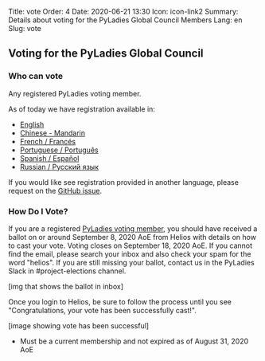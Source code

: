 Title: vote
Order: 4
Date: 2020-06-21 13:30
Icon: icon-link2
Summary: Details about voting for the PyLadies Global Council Members
Lang: en
Slug: vote

## Voting for the PyLadies Global Council

### Who can vote

Any registered PyLadies voting member.

As of today we have registration available in:

- [English](https://forms.gle/f3M4JUzA7JH48Swo8)
- [Chinese - Mandarin](https://docs.google.com/forms/d/e/1F[IpQLSfUMzknSnq55KRpDYuJh2dWUt5r3hjvete-2jHgqSgSWWTo-w/viewform?usp=sf_link)
- [French / Francés](https://docs.google.com/forms/d/e/1F[IpQLSciDGjrh0m66Oa-o-qZH5jYdXFKcpEOjeSoC4IaebY22ofOXA/viewform?usp=sf_link)
- [Portuguese / Português](https://forms.gle/9AdTdBr67ikiAFXSA)
- [Spanish / Español](https://forms.gle/CaDhPsjLgEmrqV7RA)
- [Russian / Русский язык](https://docs.google.com/forms/d/e/1FAIpQLScs5W-ujSTs4tkd_85LJ0Nr5UTgpsyJv0kBUaadk7fKbVSUrA/viewform?usp=sf_link)

If you would like see registration provided in another language, please request
on the [GitHub issue](https://github.com/pyladies/global-organizing/issues/54).


### How Do I Vote?

If you are a registered [PyLadies voting member](members.pyladies.com), you should have received a ballot on or around September 8, 2020 AoE from Helios with details on how to cast your vote. Voting closes on September 18, 2020 AoE. If you cannot find the email, please search your inbox and also check your spam for the word "helios". If you are still missing your ballot, contact us in the PyLadies Slack in #project-elections channel.

[img that shows the ballot in inbox]

Once you login to Helios, be sure to follow the process until you see "Congratulations, your vote has been successfully cast!".

[image showing vote has been successful]

* Must be a current membership and not expired as of August 31, 2020 AoE 
